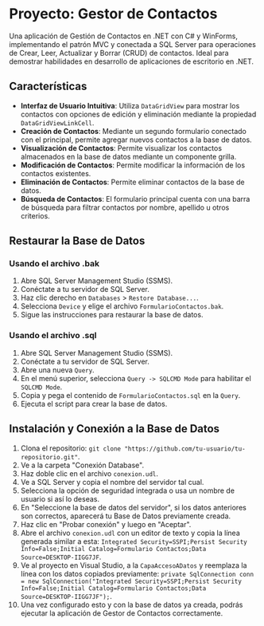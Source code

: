 # Proyecto: Gestor de Contactos

Una aplicación de Gestión de Contactos en .NET con C# y WinForms, implementando el patrón MVC y conectada a SQL Server para operaciones de Crear, Leer, Actualizar y Borrar (CRUD) de contactos. Ideal para demostrar habilidades en desarrollo de aplicaciones de escritorio en .NET.

## Características
- **Interfaz de Usuario Intuitiva**: Utiliza `DataGridView` para mostrar los contactos con opciones de edición y eliminación mediante la propiedad `DataGridViewLinkCell`.
- **Creación de Contactos**: Mediante un segundo formulario conectado con el principal, permite agregar nuevos contactos a la base de datos.
- **Visualización de Contactos**: Permite visualizar los contactos almacenados en la base de datos mediante un componente grilla.
- **Modificación de Contactos**: Permite modificar la información de los contactos existentes.
- **Eliminación de Contactos**: Permite eliminar contactos de la base de datos.
- **Búsqueda de Contactos**: El formulario principal cuenta con una barra de búsqueda para filtrar contactos por nombre, apellido u otros criterios.

## Restaurar la Base de Datos

### Usando el archivo .bak

1. Abre SQL Server Management Studio (SSMS).
2. Conéctate a tu servidor de SQL Server.
3. Haz clic derecho en `Databases` > `Restore Database...`.
4. Selecciona `Device` y elige el archivo `FormularioContactos.bak`.
5. Sigue las instrucciones para restaurar la base de datos.

### Usando el archivo .sql

1. Abre SQL Server Management Studio (SSMS).
2. Conéctate a tu servidor de SQL Server.
3. Abre una nueva `Query`.
4. En el menú superior, selecciona `Query -> SQLCMD Mode` para habilitar el `SQLCMD Mode`.
5. Copia y pega el contenido de `FormularioContactos.sql` en la `Query`.
6. Ejecuta el script para crear la base de datos.

## Instalación y Conexión a la Base de Datos

1. Clona el repositorio: `git clone "https://github.com/tu-usuario/tu-repositorio.git"`.
2. Ve a la carpeta "Conexión Database".
3. Haz doble clic en el archivo `conexion.udl`.
4. Ve a SQL Server y copia el nombre del servidor tal cual.
5. Selecciona la opción de seguridad integrada o usa un nombre de usuario si así lo deseas.
6. En "Seleccione la base de datos del servidor", si los datos anteriores son correctos, aparecerá tu Base de Datos previamente creada.
7. Haz clic en "Probar conexión" y luego en "Aceptar".
8. Abre el archivo `conexion.udl` con un editor de texto y copia la línea generada similar a esta: `Integrated Security=SSPI;Persist Security Info=False;Initial Catalog=Formulario Contactos;Data Source=DESKTOP-IIGG7JF`.
9. Ve al proyecto en Visual Studio, a la `CapaAccesoADatos` y reemplaza la línea con los datos copiados previamente: `private SqlConnection conn = new SqlConnection("Integrated Security=SSPI;Persist Security Info=False;Initial Catalog=Formulario Contactos;Data Source=DESKTOP-IIGG7JF");`.
10. Una vez configurado esto y con la base de datos ya creada, podrás ejecutar la aplicación de Gestor de Contactos correctamente.